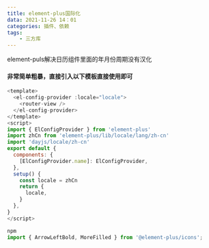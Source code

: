 ```yaml
---
title: element-plus国际化
data: 2021-11-26 14：01
categories: 插件、依赖
tags:  
    - 三方库
---
```


element-puls解决日历组件里面的年月份周期没有汉化

<!-- more -->
#### 非常简单粗暴，直接引入以下模板直接使用即可
```js
<template>
  <el-config-provider :locale="locale">
    <router-view />
  </el-config-provider>
</template>
<script>
import { ElConfigProvider } from 'element-plus'
import zhCn from 'element-plus/lib/locale/lang/zh-cn'
import 'dayjs/locale/zh-cn'
export default {
  components: {
    [ElConfigProvider.name]: ElConfigProvider,
  },
  setup() {
    const locale = zhCn
    return {
      locale,
    }
  },
}
</script>
```

```js
npm
import { ArrowLeftBold, MoreFilled } from '@element-plus/icons';
```

<!-- more -->